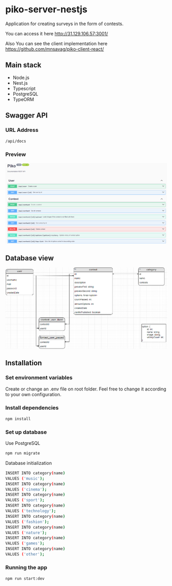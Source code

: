 # piko-server-nestjs

Application for creating surveys in the form of contests.

You can access it here http://31.129.106.57:3001/

Also You can see the client implementation here https://github.com/mnsavag/piko-client-react/

## Main stack

- Node.js
- Nest.js
- Typescript
- PostgreSQL
- TypeORM
​
## Swagger API

### URL Address

```bash
/api/docs
```
### Preview

![alt text](https://github.com/mnsavag/piko-server-nestjs/blob/master/api-preview.png?raw=true)

## Database view

![alt text](https://github.com/mnsavag/piko-server-nestjs/blob/master/piko-db.png?raw=true)

## Installation

### Set environment variables

Create or change an .env file on root folder. Feel free to change it according to your own configuration.

### Install dependencies

```bash
npm install
```

### Set up database

Use PostgreSQL

```bash
npm run migrate
```

 Database initialization
 
```bash
INSERT INTO category(name)
VALUES ('music');
INSERT INTO category(name)
VALUES ('cinema');
INSERT INTO category(name)
VALUES ('sport');
INSERT INTO category(name)
VALUES ('technology');
INSERT INTO category(name)
VALUES ('fashion');
INSERT INTO category(name)
VALUES ('nature');
INSERT INTO category(name)
VALUES ('games');
INSERT INTO category(name)
VALUES ('other');
```

### Running the app

```bash
npm run start:dev
```
